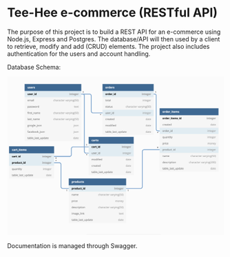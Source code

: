 # Tee-Hee e-commerce (RESTful API)

The purpose of this project is to build a REST API for an e-commerce using Node.js, Express and Postgres.
The database/API will then used by a client to retrieve, modify and add (CRUD) elements.
The project also includes authentication for the users and account handling.

Database Schema:

![database schema](schema.png)

Documentation is managed through Swagger.
